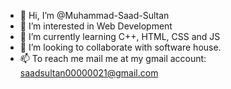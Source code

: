 - 👋 Hi, I’m @Muhammad-Saad-Sultan
- 👀 I’m interested in Web Development
- 🌱 I’m currently learning C++, HTML, CSS and JS
- 💞️ I’m looking to collaborate with software house.
- 📫 To reach me mail me at my gmail account: saadsultan00000021@gmail.com

<!---
Muhammad-Saad-Sultan/Muhammad-Saad-Sultan is a ✨ special ✨ repository because its `README.md` (this file) appears on your GitHub profile.
You can click the Preview link to take a look at your changes.
--->
